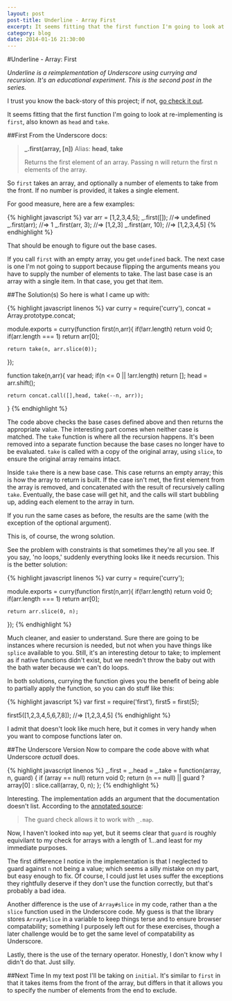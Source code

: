 ```yaml
---
layout: post
post-title: Underline - Array First
excerpt: It seems fitting that the first function I'm going to look at re-implementing is first, also known as head and take...
category: blog
date: 2014-01-16 21:30:00
--- 
```


#Underline - Array: First

_Underline is a reimplementation of Underscore using currying and recursion. It's an educational experiment. This is the second post in the series._

I trust you know the back-story of this project; if not, [go check it out](underline-introduction.html).

It seems fitting that the first function I'm going to look at re-implementing is <code>first</code>, also known as <code>head</code> and <code>take</code>.

##First
From the Underscore docs:

<blockquote>
	<p><b>_.first(array, [n])</b> Alias: <b>head</b>, <b>take</b></p>
	<p>Returns the first element of an array. Passing n will return the first n elements of the array.</p>
</blockquote>

So <code>first</code> takes an array, and optionally a number of elements to take from the front. If no number is provided, it takes a single element.

For good measure, here are a few examples:

{% highlight javascript %}
var arr = [1,2,3,4,5];
_.first([]); //=> undefined
_.first(arr); //=> 1
_.first(arr, 3); //=> [1,2,3]
_.first(arr, 10); //=> [1,2,3,4,5]
{% endhighlight %}

That should be enough to figure out the base cases.

If you call <code>first</code> with an empty array, you get <code>undefined</code> back. The next case is one I'm not going to support because flipping the arguments means you have to supply the number of elements to take. The last base case is an array with a single item. In that case, you get that item.

##The Solution(s)
So here is what I came up with:

{% highlight javascript linenos %}
var curry = require('curry'),
	concat = Array.prototype.concat;

module.exports = curry(function first(n,arr){
	if(!arr.length) return void 0;
	if(arr.length === 1) return arr[0];

	return take(n, arr.slice(0));
});

function take(n,arr){
	var head;
	if(n <= 0 || !arr.length) return [];
	head = arr.shift();
	
	return concat.call([],head, take(--n, arr));
}
{% endhighlight %}

The code above checks the base cases defined above and then returns the appropriate value. The interesting part comes when neither case is matched. The <code>take</code> function is where all the recursion happens. It's been removed into a separate function because the base cases no longer have to be evaluated. <code>take</code> is called with a copy of the original array, using <code>slice</code>, to ensure the original array remains intact.

Inside <code>take</code> there is a new base case. This case returns an empty array; this is how the array to return is built. If the case isn't met, the first element from the array is removed, and concatenated with the result of recursively calling <code>take</code>. Eventually, the base case will get hit, and the calls will start bubbling up, adding each element to the array in turn.

If you run the same cases as before, the results are the same (with the exception of the optional argument).

This is, of course, the wrong solution.

See the problem with constraints is that sometimes they're all you see. If you say, 'no loops,' suddenly everything looks like it needs recursion. This is the better solution:

{% highlight javascript linenos %}
var curry = require('curry');

module.exports = curry(function first(n,arr){
	if(!arr.length) return void 0;
	if(arr.length === 1) return arr[0];
	
	return arr.slice(0, n);
});
{% endhighlight %}

Much cleaner, and easier to understand. Sure there are going to be instances where recursion is needed, but not when you have things like <code>splice</code> available to you. Still, it's an interesting detour to take; to implement as if native functions didn't exist, but we needn't throw the baby out with the bath water because we can't do loops.

In both solutions, currying the function gives you the benefit of being able to partially apply the function, so you can do stuff like this:

{% highlight javascript %}
var first = require('first'),
	first5 = first(5);

first5([1,2,3,4,5,6,7,8]); //=> [1,2,3,4,5]
{% endhighlight %}

I admit that doesn't look like much here, but it comes in very handy when you want to compose functions later on.

##The Underscore Version
Now to compare the code above with what Underscore _actuall_ does.

{% highlight javascript linenos %}
_.first = _.head = _.take = function(array, n, guard) {
    if (array == null) return void 0;
    return (n == null) || guard ? array[0] : slice.call(array, 0, n);
  };
{% endhighlight %}

Interesting. The implementation adds an argument that the documentation doesn't list. According to the [annotated source](http://underscorejs.org/docs/underscore.html#section-41):
<blockquote>The guard check allows it to work with <code>_.map</code>.</blockquote>

Now, I haven't looked into <code>map</code> yet, but it seems clear that <code>guard</code> is roughly equivilant to my check for arrays with a length of 1...and least for my immediate purposes.

The first difference I notice in the implementation is that I neglected to guard against <code>n</code> not being a value; which seems a silly mistake on my part, but easy enough to fix. Of course, I could just let uses suffer the exceptions they rightfully deserve if they don't use the function correctly, but that's probably a bad idea.

Another difference is the use of <code>Array#slice</code> in my code, rather than a the <code>slice</code> function used in the Underscore code. My guess is that the library stores <code>Array#slice</code> in a variable to keep things terse and to ensure browser compatability; something I purposely left out for these exercises, though a later challenge would be to get the same level of compatability as Underscore.

Lastly, there is the use of the ternary operator. Honestly, I don't know why I didn't do that. Just silly.


##Next Time
In my text post I'll be taking on <code>initial</code>. It's similar to <code>first</code> in that it takes items from the front of the array, but differs in that it allows you to specify the number of elements from the end to exclude.
